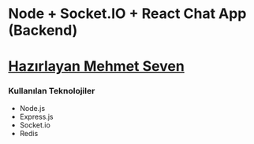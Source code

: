 # Node + Socket.IO + React Chat App (Backend)
# [Hazırlayan Mehmet Seven](https://github.com/Kodluyoruz/taskforce/tree/react-patika/react-patika/realtime/chat-app/backend)
### Kullanılan Teknolojiler

- Node.js
- Express.js
- Socket.io
- Redis
